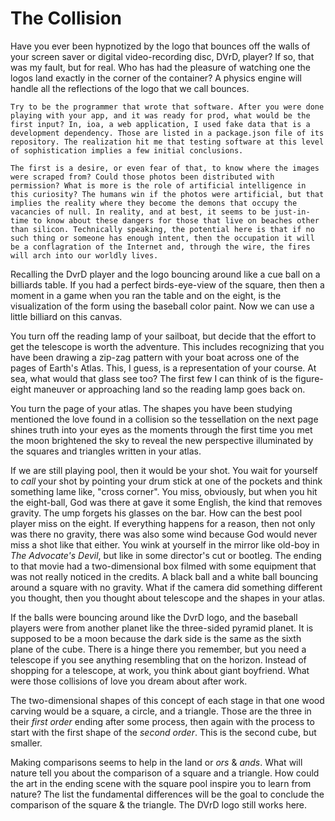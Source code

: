 # The Collision

Have you ever been hypnotized by the logo that bounces off the walls of your screen saver or digital video-recording disc, DVrD, player? If so, that was my fault, but for real. Who has had the pleasure of watching one the logos land exactly in the corner of the container? A physics engine will handle all the reflections of the logo that we call bounces.

```side-quest
Try to be the programmer that wrote that software. After you were done playing with your app, and it was ready for prod, what would be the first input? In, ioa, a web application, I used fake data that is a development dependency. Those are listed in a package.json file of its repository. The realization hit me that testing software at this level of sophistication implies a few initial conclusions.

The first is a desire, or even fear of that, to know where the images were scraped from? Could those photos been distributed with permission? What is more is the role of artificial intelligence in this curiosity? The humans win if the photos were artificial, but that implies the reality where they become the demons that occupy the vacancies of null. In reality, and at best, it seems to be just-in-time to know about these dangers for those that live on beaches other than silicon. Technically speaking, the potential here is that if no such thing or someone has enough intent, then the occupation it will be a conflagration of the Internet and, through the wire, the fires will arch into our worldly lives.
```

Recalling the DvrD player and the logo bouncing around like a cue ball on a billiards table. If you had a perfect birds-eye-view of the square, then then a moment in a game when you ran the table and on the eight, is the visualization of the form using the baseball color paint. Now we can use a little billiard on this canvas.

You turn off the reading lamp of your sailboat, but decide that the effort to get the telescope is worth the adventure. This includes recognizing that you have been drawing a zip-zag pattern with your boat across one of the pages of Earth's Atlas. This, I guess, is a representation of your course. At sea, what would that glass see too? The first few I can think of is the figure-eight maneuver or approaching land so the reading lamp goes back on.

You turn the page of your atlas. The shapes you have been studying mentioned the love found in a collision so the tessellation on the next page shines truth into your eyes as the moments through the first time you met the moon brightened the sky to reveal the new perspective illuminated by the squares and triangles written in your atlas.

If we are still playing pool, then it would be your shot. You wait for yourself to _call_ your shot by pointing your drum stick at one of the pockets and think something lame like, "cross corner". You miss, obviously, but when you hit the eight-ball, God was there at gave it some English, the kind that removes gravity. The ump forgets his glasses on the bar. How can the best pool player miss on the eight. If everything happens for a reason, then not only was there no gravity, there was also some wind because God would never miss a shot like that either. You wink at yourself in the mirror like old-boy in _The Advocate's Devil_, but like in some director's cut or bootleg. The ending to that movie had a two-dimensional box filmed with some equipment that was not really noticed in the credits. A black ball and a white ball bouncing around a square with no gravity. What if the camera did something different you thought, then you thought about telescope and the shapes in your atlas.

If the balls were bouncing around like the DvrD logo, and the baseball players were from another planet like the three-sided pyramid planet. It is supposed to be a moon because the dark side is the same as the sixth plane of the cube. There is a hinge there you remember, but you need a telescope if you see anything resembling that on the horizon. Instead of shopping for a telescope, at work, you think about giant boyfriend. What were those collisions of love you dream about after work.

The two-dimensional shapes of this concept of each stage in that one wood carving would be a square, a circle, and a triangle. Those are the three in their _first order_ ending after some process, then again with the process to start with the first shape of the _second order_. This is the second cube, but smaller.

Making comparisons seems to help in the land or _ors_ & _ands_. What will nature tell you about the comparison of a square and a triangle. How could the art in the ending scene with the square pool inspire you to learn from nature? The list the fundamental differences will be the goal to conclude the comparison of the square & the triangle. The DVrD logo still works here.
